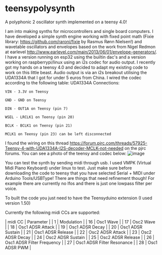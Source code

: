 # teensypolysynth
A polyphonic 2 oscillator synth implemented on a teensy 4.0!

I am into making synths for microcontrollers and single board computers. I have developed a simple synth engine working with fixed point math (Fixie library: https://github.com/raroni/fixie by Rasmus Rønn Nielsen!) and wavetable oscillators and envelopes based on the work from Nigel Redmon at earlevel http://www.earlevel.com/main/2013/06/01/envelope-generators/. I have a version running on esp32 using the builtin dac's and a version working on raspberrypi/linux using an i2s codec for audio output. I recently got my hands on a teensy 4.0 and decided to adapt my existing code to work on this little beast. Audio output is via an i2s breakout utilising the UDA1334A that I got for under 5 euros from China. I wired the codec according to the following table:
  UDA1334A Connections:
  
    VIN - 3.3V on Teensy
    
    GND - GND on Teensy
    
    DIN - OUT1A on Teensy (pin 7)
    
    WSEL - LRCLK1 on Teensy (pin 20)
    
    BCLK - BCLK1 on Teensy (pin 21)
    
    MCLK1 on Teensy (pin 23) can be left disconnected
    
I found the wiring on this thread https://forum.pjrc.com/threads/57925-Teensy-4-with-UDA1334A-I2S-decoder-MCLK-not-needed
on the pjrc forums. You can see a photo of the teensy and codec below:
![image](https://raw.githubusercontent.com/bokontep/teensypolysynth/master/images/IMG_20200206_143354.jpg)

You can test the synth by sending midi through usb. I used VMPK (Virtual Midi Piano Keyboard) under linux to test. Just make sure before downloading the code to teensy that you have selected Serial + MIDI under Arduino Tools/USBType!
There are things that need refinement though!
For example there are currently no lfos and there is just one lowpass filter per voice.

To built the code you just need to have the Teensyduino extension (I used version 1.50)

Currently the following midi CCs are supported:

| midi CC | Parameter |
| 1 | Modulation |
| 16 | Osc1 Wave |
| 17 | Osc2 Wave |
| 18 | Osc1 ADSR Attack |
| 19 | Osc1 ADSR Decay |
| 20 | Osc1 ADSR Sustain |
| 21 | Osc1 ADSR Release |
| 22 | Osc2 ADSR Attack |
| 23 | Osc2 ADSR Decay |
| 24 | Osc2 ADSR Sustain |
| 25 | Osc2 ADSR Release |
| 26 | Osc1 ADSR Filter Frequency |
| 27 | Osc1 ADSR Filter Resonance |
| 28 | Osc1 ADSR PWM |


